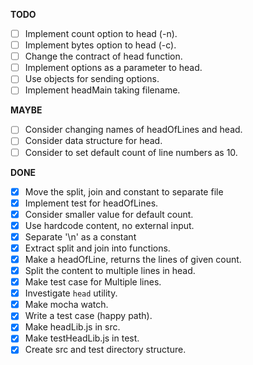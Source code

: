 **TODO**

- [ ] Implement count option to head (-n).
- [ ] Implement bytes option to head (-c).
 - [ ] Change the contract of head function.
- [ ] Implement options as a parameter to head.
 - [ ] Use objects for sending options.
- [ ] Implement headMain taking filename.

**MAYBE**

- [ ] Consider changing names of headOfLines and head.
- [ ] Consider data structure for head.
- [ ] Consider to set default count of line numbers as 10.

**DONE**

- [x] Move the split, join and constant to separate file
- [x] Implement test for headOfLines.
- [x] Consider smaller value for default count.
- [x] Use hardcode content, no external input.
- [x] Separate '\n' as a constant
- [x] Extract split and join into functions.
- [x] Make a headOfLine, returns the lines of given count.
 - [x] Split the content to multiple lines in head.
- [x] Make test case for Multiple lines.
- [x] Investigate `head` utility.
- [x] Make mocha watch.
- [x] Write a test case (happy path).
- [x] Make headLib.js in src.
- [x] Make testHeadLib.js in test.
- [x] Create src and test directory structure.
